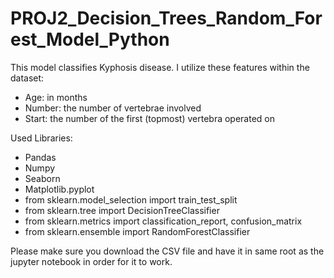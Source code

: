 # PROJ2_Decision_Trees_Random_Forest_Model_Python

This model classifies Kyphosis disease. I utilize these features within the dataset: 
  - Age: in months
  - Number: the number of vertebrae involved
  - Start: the number of the first (topmost) vertebra operated on 


Used Libraries:

  - Pandas
  - Numpy
  - Seaborn
  - Matplotlib.pyplot
  - from sklearn.model_selection import train_test_split
  - from sklearn.tree import DecisionTreeClassifier
  - from sklearn.metrics import classification_report, confusion_matrix
  - from sklearn.ensemble import RandomForestClassifier
  
  Please make sure you download the CSV file and have it in same root as the jupyter notebook in order for it to work.
